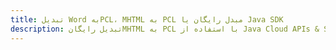 ---title: تبدیل Word بهPCL، MHTML به PCL مبدل رایگان یا Java SDKdescription: تبدیل رایگانMHTML به PCL با استفاده از Java Cloud APIs & SDK. همچنین اسناد Microsoft Word و OpenOffice را در Cloud ایجاد، ویرایش و رندر کنید.---